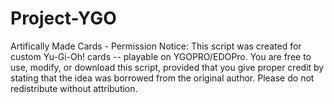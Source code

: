 # Project-YGO
Artifically Made Cards - Permission Notice: This script was created for custom Yu-Gi-Oh! cards  -- playable on YGOPRO/EDOPro. You are free to use, modify, or download this script, provided that you give proper credit by stating that the idea was borrowed from the original author. Please do not redistribute without attribution.
